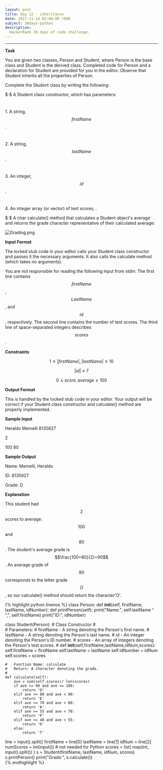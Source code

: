 ```yaml
---
layout: post
title: Day 12 - inheritance
date: 2017-11-14 03:00:00 +900
subject: 30days-python
description:
  HackerRank 30 days of code challenge.
---
```


-------
<style>
.MathJax_Display {
  text-align: left;
  color: #000;
}
.MathJax_SVG_Display {
  text-align: left !important;
}
.MathJax_SVG_Display line {
  stroke:#000;
}
.MathJax_SVG g{
  stroke:#000;
  stroke-width:2;
  fill:#000;
}
</style>

__Task__ 

You are given two classes, Person and Student, where Person is the base class and Student is the derived class. Completed code for Person and a declaration for Student are provided for you in the editor. Observe that Student inherits all the properties of Person.

Complete the Student class by writing the following:

$$\cdot \$$ A Student class constructor, which has  parameters:

$$\quad$$1. A string, $$firstName$$.

$$\quad$$2. A string, $$lastName$$.

$$\quad$$3. An integer,$$id$$.

$$\quad$$4. An integer array (or vector) of test scores, .

$$\cdot \$$ A char calculate() method that calculates a Student object's average and returns the grade character representative of their calculated average:

![Grading.png]()

__Input Format__

The locked stub code in your editor calls your Student class constructor and passes it the necessary arguments. It also calls the calculate method (which takes no arguments).

You are not responsible for reading the following input from stdin: 
The first line contains $$firstName$$, $$LastName$$, and $$id$$, respectively. The second line contains the number of test scores. The third line of space-separated integers describes $$scores$$.

__Constraints__

$$1 \le |firstName|,|lastName| \le 10$$

$$|id| \equiv 7$$

$$0 \le score, average\le 100$$

__Output Format__

This is handled by the locked stub code in your editor. Your output will be correct if your Student class constructor and calculate() method are properly implemented.

__Sample Input__

Heraldo Memelli 8135627

2

100 80

__Sample Output__

 Name: Memelli, Heraldo
 
 ID: 8135627
 
 Grade: O

__Explanation__

This student had $$2$$ scores to average:$$100$$  and $$80$$. The student's average grade is $$\frac{100+80}{2}=90$$. An average grade of $$90$$ corresponds to the letter grade $$O$$, so our calculate() method should return the character'O'.

{% highlight python linenos %}
class Person:
    def __init__(self, firstName, lastName, idNumber):
    def printPerson(self):
        print("Name:", self.lastName ⁺ ",", self.firstName)
        print("ID:", idNumber)

class Student(Person):
    #   Class Constructor
    #   
    #   Parameters:
    #   firstName - A string denoting the Person's first name.
    #   lastName - A string denoting the Person's last name.
    #   id - An integer denoting the Person's ID number.
    #   scores - An array of integers denoting the Person's test scores.
    #
    def __init__(self,firstName,lastName,idNum,scores):
        self.firstName = firstName
        self.lastName = lastName
        self.idNumber = idNum
        self.scores = scores
    
    #   Function Name: calculate
    #   Return: A character denoting the grade.
    #
    def calculate(self):
        ave = sum(self.scores)/ len(scores)
        if ave >= 90 and ave <= 100:
            return 'O'
        elif ave >= 80 and ave < 90:
            return 'E'
        elif ave >= 70 and ave < 80:
            return 'A'
        elif ave >= 55 and ave < 70:
            return 'P'
        elif ave >= 40 and ave < 55:
            return 'D'
        else:
            return 'T'

line = input().split()
firstName = line[0]
lastName = line[1]
idNum = line[2]
numScores = int(input()) # not needed for Python
scores = list( map(int, input().split()) )
s = Student(firstName, lastName, idNum, scores)
s.printPerson()
print("Grade:", s.calculate())                 
{% endhighlight %}    